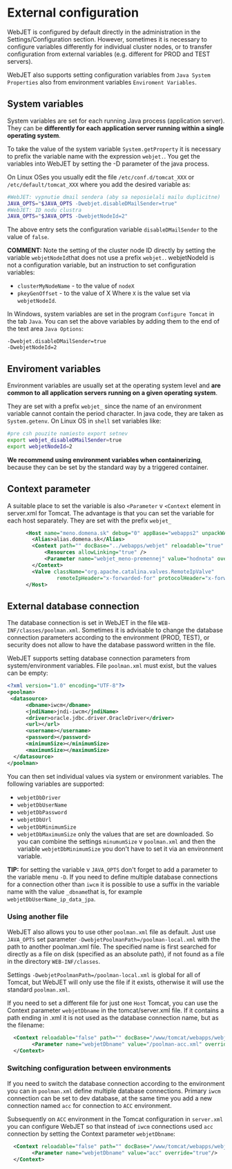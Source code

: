 # External configuration

WebJET is configured by default directly in the administration in the Settings/Configuration section. However, sometimes it is necessary to configure variables differently for individual cluster nodes, or to transfer configuration from external variables (e.g. different for PROD and TEST servers).

WebJET also supports setting configuration variables from `Java System Properties` also from environment variables `Enviroment Variables`.

## System variables

System variables are set for each running Java process (application server). They can be **differently for each application server running within a single operating system**.

To take the value of the system variable `System.getProperty` it is necessary to prefix the variable name with the expression `webjet.`. You get the variables into WebJET by setting the -D parameter of the java process.

On Linux OSes you usually edit the file `/etc/conf.d/tomcat_XXX` or `/etc/default/tomcat_XXX` where you add the desired variable as:

```sh
#WebJET: vypnutie dmail sendera (aby sa neposielali mailu duplicitne)
JAVA_OPTS="$JAVA_OPTS -Dwebjet.disableDMailSender=true"
#WebJET: ID nodu clustra
JAVA_OPTS="$JAVA_OPTS -DwebjetNodeId=2"
```

The above entry sets the configuration variable `disableDMailSender` to the value of `false`.

**COMMENT:** Note the setting of the cluster node ID directly by setting the variable `webjetNodeId`that does not use a prefix `webjet.`. webjetNodeId is not a configuration variable, but an instruction to set configuration variables:
- `clusterMyNodeName` - to the value of `nodeX`
- `pkeyGenOffset` - to the value of X
Where `X` is the value set via `webjetNodeId`.

In Windows, system variables are set in the program `Configure Tomcat` in the tab `Java`. You can set the above variables by adding them to the end of the text area `Java Options`:

```
-Dwebjet.disableDMailSender=true
-DwebjetNodeId=2
```

## Enviroment variables

Environment variables are usually set at the operating system level and **are common to all application servers running on a given operating system**.

They are set with a prefix `webjet_` since the name of an environment variable cannot contain the period character. In java code, they are taken as `System.getenv`. On Linux OS in `shell` set variables like:

```sh
#pre csh pouzite namiesto export setnev
export webjet_disableDMailSender=true
export webjetNodeId=2
```

**We recommend using environment variables when containerizing**, because they can be set by the standard way by a triggered container.
## Context parameter

A suitable place to set the variable is also `<Parameter` v `<Context` element in server.xml for Tomcat. The advantage is that you can set the variable for each host separately. They are set with the prefix `webjet_`

```xml
      <Host name="meno.domena.sk" debug="0" appBase="webapps2" unpackWARs="false" autoDeploy="false">
        <Alias>alias.domena.sk</Alias>
        <Context path="" docBase="../webapps/webjet" reloadable="true" debug="0" swallowOutput="true">
            <Resources allowLinking="true" />
            <Parameter name="webjet_meno-premennej" value="hodnota" override="true"/>
        </Context>
        <Valve className="org.apache.catalina.valves.RemoteIpValve"
                remoteIpHeader="x-forwarded-for" protocolHeader="x-forwarded-proto" />
      </Host>
```

## External database connection

The database connection is set in WebJET in the file `WEB-INF/classes/poolman.xml`. Sometimes it is advisable to change the database connection parameters according to the environment (PROD, TEST), or security does not allow to have the database password written in the file.

WebJET supports setting database connection parameters from system/environment variables. File `poolman.xml` must exist, but the values can be empty:

```xml
<?xml version="1.0" encoding="UTF-8"?>
<poolman>
 <datasource>
      <dbname>iwcm</dbname>
      <jndiName>jndi-iwcm</jndiName>
      <driver>oracle.jdbc.driver.OracleDriver</driver>
      <url></url>
      <username></username>
      <password></password>
      <minimumSize></minimumSize>
      <maximumSize></maximumSize>
  </datasource>
</poolman>
```

You can then set individual values via system or environment variables. The following variables are supported:
- `webjetDbDriver`
- `webjetDbUserName`
- `webjetDbPassword`
- `webjetDbUrl`
- `webjetDbMinimumSize`
- `webjetDbMaximumSize`
only the values that are set are downloaded. So you can combine the settings `minumumSize` v `poolman.xml` and then the variable `webjetDbMinimumSize` you don't have to set it via an environment variable.

**TIP:** for setting the variable v `JAVA_OPTS` don't forget to add a parameter to the variable menu `-D`.
If you need to define multiple database connections for a connection other than `iwcm` it is possible to use a suffix in the variable name with the value `_dbname`that is, for example `webjetDbUserName_ip_data_jpa`.

### Using another file

WebJET also allows you to use other `poolman.xml` file as default. Just use `JAVA_OPTS` set parameter `-DwebjetPoolmanPath=/poolman-local.xml` with the path to another poolman.xml file. The specified name is first searched for directly as a file on disk (specified as an absolute path), if not found as a file in the directory `WEB-INF/classes`.

Settings `-DwebjetPoolmanPath=/poolman-local.xml` is global for all of Tomcat, but WebJET will only use the file if it exists, otherwise it will use the standard `poolman.xml`.

If you need to set a different file for just one `Host` Tomcat, you can use the Context parameter `webjetDbname` in the tomcat/server.xml file. If it contains a path ending in .xml it is not used as the database connection name, but as the filename:

```xml
  <Context reloadable="false" path="" docBase="/www/tomcat/webapps/webjet/" allowLinking="true" swallowOutput="true">
        <Parameter name="webjetDbname" value="/poolman-acc.xml" override="true"/>
  </Context>
```

### Switching configuration between environments

If you need to switch the database connection according to the environment you can in `poolman.xml` define multiple database connections. Primary `iwcm` connection can be set to dev database, at the same time you add a new connection named `acc` for connection to `ACC` environment.

Subsequently on `ACC` environment in the Tomcat configuration in `server.xml` you can configure WebJET so that instead of `iwcm` connections used `acc` connection by setting the Context parameter `webjetDbname`:

```xml
  <Context reloadable="false" path="" docBase="/www/tomcat/webapps/webjet/" allowLinking="true" swallowOutput="true">
        <Parameter name="webjetDbname" value="acc" override="true"/>
  </Context>
```
